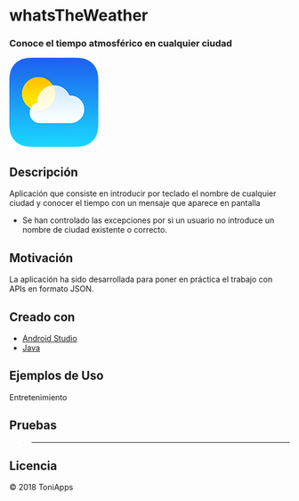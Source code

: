 # whatsTheWeather
### Conoce el tiempo atmosférico en cualquier ciudad


<img src="https://github.com/Antonio1138/whatsTheWeather/blob/master/weather.png" width="160" height="160" />

## Descripción
Aplicación que consiste en introducir por teclado el nombre de cualquier ciudad y conocer el tiempo con un mensaje que aparece en pantalla
- Se han controlado las excepciones por si un usuario no introduce un nombre de ciudad existente o correcto.

## Motivación
La aplicación ha sido desarrollada para poner en práctica el trabajo con APIs en formato JSON.

## Creado con
- [Android Studio](https://developer.android.com/studio/)
- [Java](https://www.java.com/es/download/)


## Ejemplos de Uso
Entretenimiento

## Pruebas
>------


## Licencia
:copyright: 2018 ToniApps
